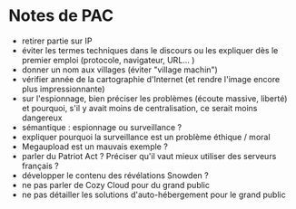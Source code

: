 # Notes de PAC

 * retirer partie sur IP
 * éviter les termes techniques dans le discours ou les expliquer dès le premier emploi (protocole, navigateur, URL... )
 * donner un nom aux villages (éviter "village machin")
 * vérifier année de la cartographie d'Internet (et rendre l'image encore plus impressionnante)
 * sur l'espionnage, bien préciser les problèmes (écoute massive, liberté) et pourquoi, s'il y avait moins de centralisation, ce serait moins dangereux
 * sémantique : espionnage ou surveillance ?
 * expliquer pourquoi la surveillance est un problème éthique / moral
 * Megaupload est un mauvais exemple ?
 * parler du Patriot Act ? Préciser qu'il vaut mieux utiliser des serveurs français ?
 * développer le contenu des révélations Snowden ?
 * ne pas parler de Cozy Cloud pour du grand public
 * ne pas détailler les solutions d'auto-hébergement pour le grand public
